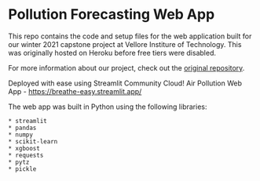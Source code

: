 # Pollution Forecasting Web App
This repo contains the code and setup files for the web application built for our winter 2021 capstone project at Vellore Institure of Technology. This was originally hosted on Heroku before free tiers were disabled. 

For more information about our project, check out the [original repository]().

Deployed with ease using Streamlit Community Cloud!
Air Pollution Web App - https://breathe-easy.streamlit.app/

The web app was built in Python using the following libraries:

    * streamlit
    * pandas
    * numpy
    * scikit-learn
    * xgboost
    * requests
    * pytz
    * pickle
